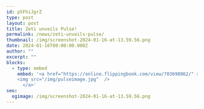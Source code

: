```yaml
---
id: p5FhiJgrZ
type: post
layout: post
title: Zeti unveils Pulse!
permalink: /news/zeti-unveils-pulse/
thumbnail: /img/screenshot-2024-01-16-at-13.59.56.png
date: 2024-01-16T00:00:00.000Z
author: ""
excerpt: ""
blocks:
  - type: embed
    embed: '<a href="https://online.flippingbook.com/view/703698862/" style="display: block; width: 360px; margin: auto; z-index: 1; position: relative; margin-bottom: 2rem;" target="_blank">
    <img src="/img/pulseimage.jpg"  />
      </a>'
seo:
  ogimage: /img/screenshot-2024-01-16-at-13.59.56.png
---
```

